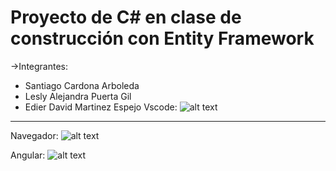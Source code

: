 # Proyecto de C# en clase de construcción con Entity Framework
->Integrantes:
* Santiago Cardona Arboleda
* Lesly Alejandra Puerta Gil
* Edier David Martinez Espejo
Vscode:
![alt text](https://i.ibb.co/xCZR9SS/Code-Dating-App.png)
-------------------------------------------------------------------------
Navegador:
![alt text](https://i.ibb.co/Km3qwzP/Dating-App.png)

Angular:
![alt text](https://i.ibb.co/bg0c3Nz/dtA.png)
